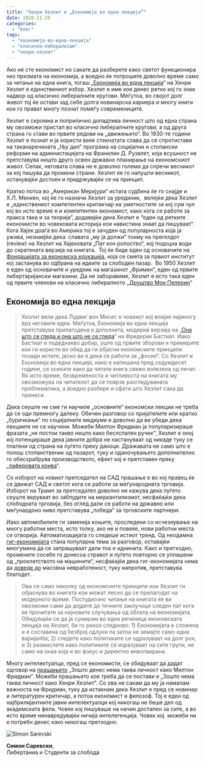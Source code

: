 ```yaml
---
title: "Хенри Хезлит и „Економија во една лекција“"
date: 2020-11-29
categories: 
  - "блог"
tags: 
  - "економија-во-една-лекција"
  - "класичен-либерализам"
  - "хенри-хезлит"
---
```


Ако не сте економист но сакате да разберете како светот функционира низ призмата на економија, а воедно ќе потрошите доволно време само за читање на една книга, тогаш „[Економија во една лекција](https://fee.org/resources/economics-in-one-lesson/)“ на Хенри Хезлит е единствениот избор. Хезлит е име кое денес ретко кој го знае надвор од класично либералните кругови. Меѓутоа, во својот долг живот тој ќе остави зад себе долга новинарска кариера и многу книги кои го прават многу познат помеѓу современиците.

Хезлит е скромна и поприлично допадлива личност што од една страна му овозможи пристап во класично либералните кругови, а од друга страна го стави во првите редови на „движењето“. Во 1930-те години Хезлит е познат и ја користи веќе стекнатата слава да се спротистави на таканаречената „Њу дил“ програма на социјални и стопански реформи на администацијата на Франклин Д. Рузвлет, која всушност не претставува ништо друго освен државно планирање на економскиот живот. Сепак, неговата слава не е доволно голема да спречи весникот за кој пишува да промени страни. Хезлит ќе го напушти весникот,  останувајќи достоен и придржувајќи се на принцип.

Кратко потоа во „Американ Меркјури“ истата судбина ќе го снајде и Х.Л. Менкен, кој ќе го назначи Хезлит за урединик,  велејќи дека Хезлит е „единствениот компетентен критикчар на уметностите за кој сум чул кој во исто време е и компетентен економист, како кога се работи за пракса така и за теорија“, додавајќи дека Хезлит е “еден од ретките економисти во човековата историја кои навистина знаат да пишуваат“. Кога Хајек доаѓа во Америка тој е зачуден од популарноста која ја ужива, незнаејќи дека  славата „му ја должи“ токму на прегелдот (review) на Хезлит на Хајековата „Пат кон ропоство“, кој подоцна води до скратената верзија на книгата.  Тој ќе биде еден од основачите на [Фондацијата за економска едукација](https://fee.org/resources/are-we-rome-by-lawrence-w-reed/), која се смета за првиот институт кој застанува во одбрана на идеите за слободен пазар.  Во 1950 Хезлит е еден од основачите и уредник на магазинот „Фримен“, еден од првите либертаријански магазини. Да не заборавиме, Хезлит е исто така еден од првите членови на класично либералното „[Друштво Мон Пелерин](https://www.montpelerin.org/)“

## Економија во една лекција

> Хезлит вели дека Лудвиг вон Мисес е човекот кој влијае најмногу врз неговите идеа. Меѓутоа, Економија во една лекција претставува прилагодена и дополнета, модерна верзија на „[Она што се гледа и она што не се гледа](http://libertaniabackup.local/ona-sto-se-gleda-i-ona-sto-ne-se-gleda/)“ на Фредерик Бастиат. Иако Бастиат е подеднакво добар, уште од првите зборови и примерите кои ги користи во обид да ги објасни економските принципи позади истите, јасно ви е дека се работи за „фосил“. Со Хезлит и Економија во една лекција, иако е напишана пред седумдесет години, се осеќате како да читате книга свежо излезена од печат. Во исто време, безвременоста и читливоста на книгата му овозможува на читателот да се поврзе разгледуваната проблематика, а воедно разбере и сфати што Хезлит сака да пренесе.

Дека сеуште не сме ги научиле „основните“ економски лекции не треба да се оди премногу далеку. Обичен разговор со пријателите или кратко „буричкање“ по социјалните медиуми е доволно да ве убеди дека лекциите не се научени. Можеби Милтон Фридман ја популаризираше фразата „не постои такво нешто како беслспатен ручек“, Хезлит е оној кој потенцираше дека јавните добра не настануваат од никаде туку се платени од страна на луѓето преку даноци. Дражавата не само што е полош стопанственик од пазарот, туку и оданочувањето дополнително го обесхрабрува производството, ефект кој е претставен преку „[лаферовата крива](https://fee.org/articles/the-laffer-curve-will-tax-cuts-pay-for-themselves/)“.

Со изборот на новиот претседател на САД прашање е во кој правец ќе се движат САД и светот кога се работи за меѓународната трговија. Изборот на Трамп за претседател доволно ни кажува дека луѓето сеуште веруваат во заблудите на меркантилизмот, несфаќајќи дека слободната трговија, без оглед дали се работи на државно или меѓунардоно ниво претставува „победа“ за трговските партнери.  

Иако автомобилите ги заменија коњите, проследени со исчезнување на многу работни места, исто толку, ако не и повеќе, нови работни места се отворија. Автоматизацијата го следеше истиот тренд. Од неодамна [гиг-економијата](https://www.wespeakfreely.org/2019/07/13/what-is-the-gig-economy/) стана популарна тема за разговор, оставајќи многумина да се запрашуваат дали тоа е иднината. Како и претходно, промените сосебе го донесоа стравот и луѓето повторно се уплашени од „проклетството на машините“, несфаќајќи дека гиг-економијата нема да [доведе до](https://fee.org/articles/the-sharing-economy-won-t-lead-to-mass-unemployment/) масовна невработеност, туку напротив, претставува благодет.

> Ова се само неколку од економските принципи кои Хезлит ги објаснува во книгата кои можат лесно да се прилагодат на модерното време. Постудиозно читање на книгата ќе ви овозможи сами да дојдете до точните заклучоци следен пат кога ќе прочитате за најновите случувања од облата на економијата. Обидувајќи се да ја сумирам во една реченица економската лекција на Хезлит, би го рекол следново: 1) Економијата е сложена и е составена од безброј одлуки па затоа не земајте само една варијалба; 2) следете како политиките се одразуваат на долг рок; и 3) размислете како политиките се изразуваат на сите групи, не само на онаа која е во фокус и директно инволвирана.

Многу интелектуалци, пред се економисти, се обидуваат да дадат одговор на [прашањето](https://www.mercatus.org/expert_commentary/why-there-no-milton-friedman-today) „Зошто денес нема таква личност како Милтон Фридман“. Можеби прашањето кое треба да се постави е „Зошто нема таква личност како Хенри Хезлит“. Со ова не сакам да му ја намалам важноста на Фридман, туку да истакнам дека Хезлит е пред се новинар и литературен критичар, а потоа економист и филозоф. Тој е еден од најбрилијантните јавни интелектуалци кој никогаш не беше дел од академската фела. Човек кој пишуваше на начин достапен за сите, а во исто време ненавредувајќи ничија интелегенција. Човек кој  можеби ни е потребн денес како никогаш претходно.

![Simon Sarevski](http://libertaniabackup.local/wp-content/uploads/2020/02/Sime-pic.jpg)

**Симон Саревски**,  
Либертаниа и Студенти за слобода
